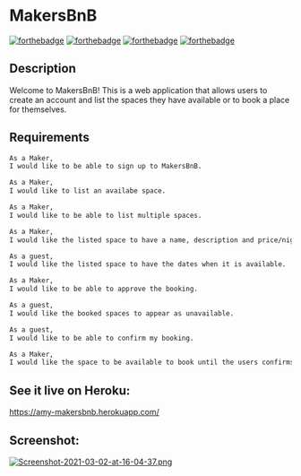 # MakersBnB

[![forthebadge](https://forthebadge.com/images/badges/made-with-ruby.svg)](https://forthebadge.com) [![forthebadge](https://forthebadge.com/images/badges/uses-css.svg)](https://forthebadge.com) [![forthebadge](https://forthebadge.com/images/badges/uses-html.svg)](https://forthebadge.com) [![forthebadge](https://forthebadge.com/images/badges/uses-git.svg)](https://forthebadge.com)

## Description

Welcome to MakersBnB! This is a web application that allows users to create an account and list the spaces they have available or to book a place for themselves.

## Requirements

```bash
As a Maker,
I would like to be able to sign up to MakersBnB.

As a Maker,
I would like to list an availabe space.

As a Maker,
I would like to be able to list multiple spaces.

As a Maker,
I would like the listed space to have a name, description and price/night.

As a guest,
I would like the listed space to have the dates when it is available.

As a Maker,
I would like to be able to approve the booking.

As a guest,
I would like the booked spaces to appear as unavailable.

As a guest, 
I would like to be able to confirm my booking.

As a Maker,
I would like the space to be available to book until the users confirms it.
```

## See it live on Heroku:
https://amy-makersbnb.herokuapp.com/

## Screenshot:
[![Screenshot-2021-03-02-at-16-04-37.png](https://i.postimg.cc/ZR4pZK5M/Screenshot-2021-03-02-at-16-04-37.png)](https://postimg.cc/qtDzxrns)
